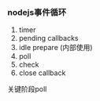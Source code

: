 ### nodejs事件循环
1. timer
2. pending callbacks
3. idle prepare (内部使用)
4. poll
5. check
6. close callback
   
关键阶段poll
